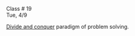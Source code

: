 <div class="lecture1">

<div class="column_date">
<p markdown="block">

Class # 19 <br>
Tue, 4/9



</p>
</div>

<div class="column_materials">
<p markdown="block">

[Divide and conquer]() paradigm of problem solving.
<!--
[Divide and conquer](slides/09-divide_and_conquer.html) paradigm of problem solving. 
--



</p>
</div>

<div class="column_assign">
<p markdown="block">




</p>
</div>

</div>
